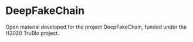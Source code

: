 # DeepFakeChain
Open material developed for the project DeepFakeChain, funded under the H2020 TruBlo project.
